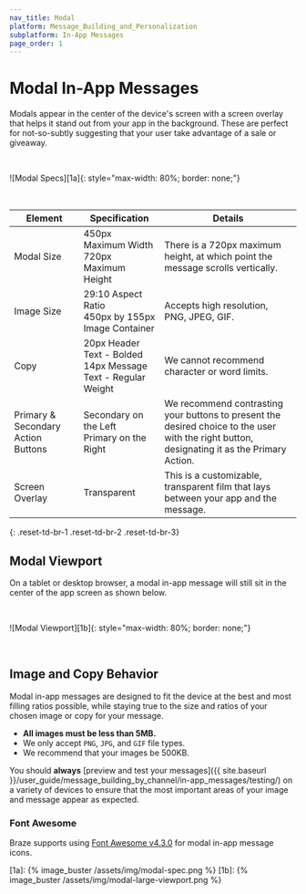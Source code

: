 ```yaml
---
nav_title: Modal
platform: Message_Building_and_Personalization
subplatform: In-App Messages
page_order: 1
---
```

# Modal In-App Messages

Modals appear in the center of the device's screen with a screen overlay that helps it stand out from your app in the background. These are perfect for not-so-subtly suggesting that your user take advantage of a sale or giveaway.

<br>

![Modal Specs][1a]{: style="max-width: 80%; border: none;"}

<br>

| Element | Specification | Details |
|---|---|---|
| Modal Size |450px Maximum Width <br> 720px Maximum Height | There is a 720px maximum height, at which point the message scrolls vertically.|
| Image Size | 29:10 Aspect Ratio <br> 450px by 155px Image Container | Accepts high resolution, PNG, JPEG, GIF. |
| Copy | 20px Header Text - Bolded <br> 14px Message Text - Regular Weight | We cannot recommend character or word limits.|
| Primary & Secondary Action Buttons | Secondary on the Left <br> Primary on the Right | We recommend contrasting your buttons to present the desired choice to the user with the right button, designating it as the Primary Action. |
| Screen Overlay | Transparent | This is a customizable, transparent film that lays between your app and the message. |
{: .reset-td-br-1 .reset-td-br-2 .reset-td-br-3}

## Modal Viewport

On a tablet or desktop browser, a modal in-app message will still sit in the center of the app screen as shown below.

<br>

![Modal Viewport][1b]{: style="max-width: 80%; border: none;"}

<br>

## Image and Copy Behavior

Modal in-app messages are designed to fit the device at the best and most filling ratios possible, while staying true to the size and ratios of your chosen image or copy for your message.

- __All images must be less than 5MB.__
- We only accept `PNG`, `JPG`, and `GIF` file types.
- We recommend that your images be 500KB.

You should __always__ [preview and test your messages]({{ site.baseurl }}/user_guide/message_building_by_channel/in-app_messages/testing/) on a variety of devices to ensure that the most important areas of your image and message appear as expected.

### Font Awesome

Braze supports using [Font Awesome v4.3.0](https://fontawesome.com/v4.7.0/cheatsheet/) for modal in-app message icons.

[1a]: {% image_buster /assets/img/modal-spec.png %}
[1b]: {% image_buster /assets/img/modal-large-viewport.png %}

